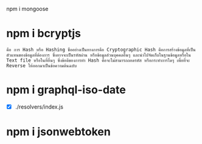 npm i mongoose


# npm i bcryptjs
```
คือ การ Hash หรือ Hashing ชื่ออย่างเป็นทางการคือ Cryptographic Hash คือการสร้างข้อมูลที่เป็นตัวแทนของข้อมูลที่ต้องการ ซึ่งอาจจะเป็นรหัสผ่าน หรือข้อมูลส่วนบุคคลอื่นๆ และนำไปจัดเก็บในฐานข้อมูลหรือใน Text file หรือในที่อื่นๆ ซึ่งข้อดีของการทำ Hash คือจะไม่สามารถถอดรหัส หรือกระทำการใดๆ เพื่อที่จะ Reverse ให้ออกมาเป็นข้อความต้นฉบับ
```


# npm i graphql-iso-date
- [x] ./resolvers/index.js


# npm i jsonwebtoken